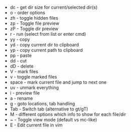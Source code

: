 - dc - get dir size for current/selected dir(s)
- o - order options
- zh - toggle hidden files
- zp - Toggle file preview
- zP - Toggle dir preview
- r - run (select from list or enter cmd)
- yy - copy
- yd - copy current dir to clipboard
- yp - copy current path to clipboard
- pp - paste
- dd - cut
- dD - delete
- V - mark files
- v - toggle marked files
- space - mark current file and jump to next one
- uv - unmark everything
- i - preview file
- a - rename
- g - goto locations, tab handling
- Tab - Switch tab (alternative to gt/gT)
- M - different options which info to show for each file/dir
- ~ - Toggle view mode (default vs mc-like)
- E - Edit current file in vim
